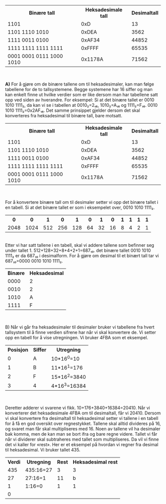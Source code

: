 <table style="width:100%">
  <tr>
    <th>Binære tall</th>
    <th>Heksadesimale tall</th> 
    <th>Desimaltall</th>
  </tr>
  <tr>
    <td>1101</td>
    <td>0xD</td> 
    <td>13</td>
  </tr>
  <tr>
    <td>1101 1110 1010</td>
    <td>0xDEA</td> 
    <td>3562</td>
  </tr>
  <tr>
    <td>1111 0011 0100</td>	 	
    <td>0xAF34</td>
    <td>44852</td>
  </tr>
  <tr>
    <td>1111 1111 1111 1111</td>
    <td>0xFFFF</td>
    <td>65535</td>
  </tr>
  <tr>
    <td>0001 0001 0111 1000 1010</td>
    <td>0x1178A</td>
    <td>71562</td>
  </tr>
</table>
<br>

<b>A)</b>
For å gjøre om de binære tallene om til heksadesimaler, kan man følge tabellene for de to tallsystemene. Begge systemene har 16 siffer og man kan enkelt finne ut hvilke verdier som er like dersom man har tabellene satt opp ved siden av hverandre. For eksempel:
Si at det binære tallet er 0010 1010 1111&#8322;, da kan vi se i tabellen at 0010&#8322;=2&#8321;&#8326;, 1010&#8322;=A&#8321;&#8326; og 1111&#8322;=F&#8321;&#8326;. 0010 1010 1111&#8322;=0x2AF&#8321;&#8326;. Det samme prinsippet gjelder dersom det skal konverteres fra heksadesimal til binære tall, bare motsatt.
<br>
<table style="width:100%">
  <tr>
    <th>Binære tall</th>
    <th>Heksadesimale tall</th> 
    <th>Desimaltall</th>
  </tr>
  <tr>
    <td>1101</td>
    <td>0xD</td> 
    <td>13</td>
  </tr>
  <tr>
    <td>1101 1110 1010</td>
    <td>0xDEA</td> 
    <td>3562</td>
  </tr>
  <tr>
    <td>1111 0011 0100</td>	 	
    <td>0xAF34</td>
    <td>44852</td>
  </tr>
  <tr>
    <td>1111 1111 1111 1111</td>
    <td>0xFFFF</td>
    <td>65535</td>
  </tr>
  <tr>
    <td>0001 0001 0111 1000 1010</td>
    <td>0x1178A</td>
    <td>71562</td>
  </tr>
</table>
<br>

For å konvertere binære tall om til desimaler setter vi opp det binære tallet i en tabell. Si at det binære tallet er som i eksempelet over, 0010 1010 1111&#8322;.
<br>
<table style="width:100%">
  <tr>
    <th>0</th>
    <th>0</th>
    <th>1</th>
    <th>0</th>
    <th>1</th>
    <th>0</th>
    <th>1</th>
    <th>0</th>
    <th>1</th>
    <th>1</th>
    <th>1</th>
    <th>1</th>
  </tr>
  <tr>
    <td>2048</td>
    <td>1024</td>
    <td>512</td>
    <td>256</td>
    <td>128</td>
    <td>64</td>
    <td>32</td>
    <td>16</td>
    <td>8</td>
    <td>4</td>
    <td>2</td>
    <td>1</td>
   </tr>
</table>

<br>
Etter vi har satt tallene i en tabell, skal vi addere tallene som befinner seg under tallet 1. 
512+128+32+8+4+2+1=687&#8321;&#8320;. det binære tallet 0010 1010 1111&#8322; er da 687&#8321;&#8320; i desimalform. For å gjøre om desimal til et binært tall tar vi 687&#8321;&#8320;=0000 0010 1010 1111&#8322;.
<br>
<table style="width:100%">
  <tr>
    <th>Binære</th>
    <th>Heksadesimal</th>
  </tr>
  <tr>    
    <td>0000</td>
    <td>2</td>

</tr>  
  <tr>
    <td>0010</td>
    <td>2</td>
  </tr>
  <tr>
    <td>1010</td>
    <td>A</td>
  </tr>
  <tr>
    <td>1111</td>
    <td>F</td>
  </tr>
</table>
<br>

B) Når vi går fra heksadesimaler til desimaler bruker vi tabellene fra hvert tallsystem til å finne verdien sifrene har når vi skal konvertere de. Vi setter opp en tabell for å vise utregningen. Vi bruker 4FBA som et eksempel.
<table style="width:100%">
  <tr>
    <th>Posisjon</th>
    <th>Siffer</th> 
    <th>Utregning</th>
  </tr>
  <tr>
    <td>0</td>
    <td>A</td> 
    <td>10*16<sup>0</sup>=10</td>
  </tr>
  <tr>
    <td>1</td>
    <td>B</td> 
    <td>11*16<sup>1</sup>=176</td>
  </tr>
  <tr>
    <td>2</td>	 	
    <td>F</td>
    <td>15*16<sup>2</sup>=3840</td>
  </tr>
  <tr>
    <td>3</td>
    <td>4</td>
    <td>4*16<sup>3</sup>=16384</td>
  </tr>
 </table>
<br>

Deretter adderer vi svarene vi fikk. 10+176+3840+16384=20410. Når vi konverterer det heksadesimale 4FBA om til desimaltall, får vi 20410. 
Dersom vi skal konvertere fra desimaltall til heksadesimal setter vi tallene i en tabell for å få en god oversikt over regnestykket. Tallene skal alltid divideres på 16, og svaret man får skal multipliseres med 16. Noen av tallene vil ha desimaler bak komma, men de kan man se bort ifra og bare regne videre. Tallet vi får når vi dividerer skal subtraheres med tallet som multipliseres. Da vil vi finne det vi kaller for «rest».  Her er et eksempel på hvordan vi regner fra desimal til heksadesimal. Vi bruker tallet 435.
<br>
<table style="width:100%">
  <tr>
    <th>Verdi</th>
    <th>Utregning</th> 
    <th>Rest</th>
    <th>Heksadesimal rest</th>
  </tr>
  <tr>
    <td>435</td>
    <td>435:16=27</td> 
    <td>3</td>
    <td>3</td>
  </tr>
  <tr>
    <td>27</td>
    <td>27:16=1</td> 
    <td>11</td>
    <td>b</td>
  </tr>
  <tr>
    <td>1</td>	 	
    <td>1:16=0</td>
    <td>1</td>
    <td>1</td>
  </tr>
  <tr>
    <td>0</td>
    <td></td>
    <td></td>
    <td></td>
  </tr>
 </table>
<br>
